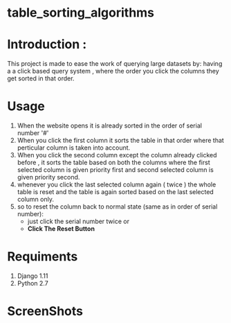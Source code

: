 # table_sorting_algorithms
<h1>Introduction :</h1> 
This project is made to ease the work of querying large datasets by:  
having a a click based query system , where the order you click the columns they get sorted in that order.
<h1>Usage</h1>
<ol>
<li>When the website opens it is already sorted in the order of serial number '#' </li>
<li>When you click the first column it sorts the table in that order where that perticular 
column is taken into account.</li>
<li>When you click the second column except the column already clicked before , it sorts the table based
on both the columns where the first selected column is given priority first and second
selected column is given priority second.</li>
<li>whenever you click the last selected column again ( twice ) the whole table is reset
and the table is again sorted based on the last selected column only.</li>
<li>so to reset the column back to normal state (same as in order of serial number):
 <ul>
 <li>just click the serial number twice or</li>
 <li> <strong>Click The Reset Button</strong></li>
 </ul>
</li>
</ol>

<h1>Requiments</h1>
<ol>
<li>Django 1.11</li>
<li>Python 2.7</li>
</ol>

<h1>ScreenShots</h1>

